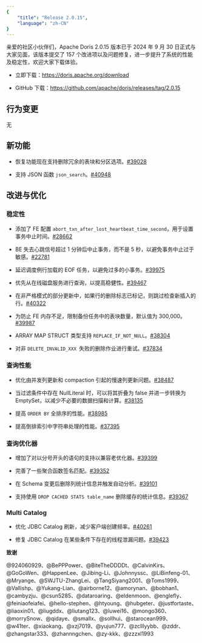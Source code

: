 ```yaml
---
{
    "title": "Release 2.0.15",
    "language": "zh-CN"
}
---
```


亲爱的社区小伙伴们，Apache Doris 2.0.15 版本已于 2024 年 9 月 30 日正式与大家见面，该版本提交了 157 个改进项以及问题修复，进一步提升了系统的性能及稳定性，欢迎大家下载体验。

- 立即下载：https://doris.apache.org/download

- GitHub 下载：https://github.com/apache/doris/releases/tag/2.0.15


## 行为变更

无

## 新功能

- 恢复功能现在支持删除冗余的表块和分区选项。[#39028](https://github.com/apache/doris/pull/39028)

- 支持 JSON 函数 `json_search`。[#40948](https://github.com/apache/doris/pull/40948)

## 改进与优化

### 稳定性

- 添加了 FE 配置 `abort_txn_after_lost_heartbeat_time_second`，用于设置事务中止时间。[#28662](https://github.com/apache/doris/pull/28662)

- BE 失去心跳信号超过 1 分钟后中止事务，而不是 5 秒，以避免事务中止过于敏感。[#22781](https://github.com/apache/doris/pull/22781)

- 延迟调度例行加载的 EOF 任务，以避免过多的小事务。[#39975](https://github.com/apache/doris/pull/39975)

- 优先从在线磁盘服务进行查询，以提高稳健性。[#39467](https://github.com/apache/doris/pull/39467)

- 在非严格模式的部分更新中，如果行的删除标志已标记，则跳过检查新插入的行。[#40322](https://github.com/apache/doris/pull/40322)

- 为防止 FE 内存不足，限制备份任务中的表块数量，默认值为 300,000。[#39987](https://github.com/apache/doris/pull/39987)

- ARRAY MAP STRUCT 类型支持 `REPLACE_IF_NOT_NULL`。[#38304](https://github.com/apache/doris/pull/38304)

- 对非 `DELETE_INVALID_XXX `失败的删除作业进行重试。[#37834](https://github.com/apache/doris/pull/37834)

### 查询性能

- 优化由并发列更新和 compaction 引起的慢速列更新问题。[#38487](https://github.com/apache/doris/pull/38487)

- 当过滤条件中存在 NullLiteral 时，可以将其折叠为 false 并进一步转换为 EmptySet，以减少不必要的数据扫描和计算。[#38135](https://github.com/apache/doris/pull/38135)

- 提高 `ORDER BY` 全排序的性能。[#38985](https://github.com/apache/doris/pull/38985)

- 提高倒排索引中字符串处理的性能。[#37395](https://github.com/apache/doris/pull/37395)

### 查询优化器

- 增加了对以分号开头的语句的支持以兼容老优化器。[#39399](https://github.com/apache/doris/pull/39399)

- 完善了一些聚合函数签名匹配。[#39352](https://github.com/apache/doris/pull/39352)

- 在 Schema 变更后删除列统计信息并触发自动分析。[#39101](https://github.com/apache/doris/pull/39101)

- 支持使用 `DROP CACHED STATS table_name` 删除缓存的统计信息。[#39367](https://github.com/apache/doris/pull/39367)

### Multi Catalog

- 优化 JDBC Catalog 刷新，减少客户端创建频率。[#40261](https://github.com/apache/doris/pull/40261)

- 修复 JDBC Catalog 在某些条件下存在的线程泄漏问题。[#39423](https://github.com/apache/doris/pull/39423) 

**致谢**

@924060929、@BePPPower、@BiteTheDDDDt、@CalvinKirs、@GoGoWen、@HappenLee、@Jibing-Li、@Johnnyssc、@LiBinfeng-01、@Mryange、@SWJTU-ZhangLei、@TangSiyang2001、@Toms1999、@Vallishp、@Yukang-Lian、@airborne12、@amorynan、@bobhan1、@cambyzju、@csun5285、@dataroaring、@eldenmoon、@englefly、@feiniaofeiafei、@hello-stephen、@htyoung、@hubgeter、@justfortaste、@liaoxin01、@liugddx、@liutang123、@luwei16、@mongo360、@morrySnow、@qidaye、@smallx、@sollhui、@starocean999、@w41ter、@xiaokang、@xzj7019、@yujun777、@zclllyybb、@zddr、@zhangstar333、@zhannngchen、@zy-kkk、@zzzxl1993